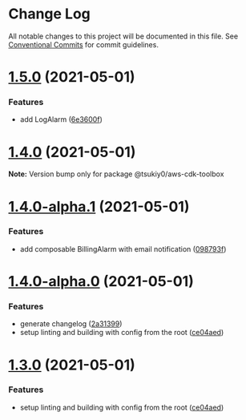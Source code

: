 # Change Log

All notable changes to this project will be documented in this file.
See [Conventional Commits](https://conventionalcommits.org) for commit guidelines.

# [1.5.0](https://github.com/tsukiy0-org/aws-cdk-toolbox/compare/@tsukiy0/aws-cdk-toolbox@1.4.0...@tsukiy0/aws-cdk-toolbox@1.5.0) (2021-05-01)


### Features

* add LogAlarm ([6e3600f](https://github.com/tsukiy0-org/aws-cdk-toolbox/commit/6e3600fbc33d84776b7717997722150f5bfcabdf))





# [1.4.0](https://github.com/tsukiy0-org/aws-cdk-toolbox/compare/@tsukiy0/aws-cdk-toolbox@1.4.0-alpha.1...@tsukiy0/aws-cdk-toolbox@1.4.0) (2021-05-01)

**Note:** Version bump only for package @tsukiy0/aws-cdk-toolbox





# [1.4.0-alpha.1](https://github.com/tsukiy0-org/aws-cdk-toolbox/compare/@tsukiy0/aws-cdk-toolbox@1.4.0-alpha.0...@tsukiy0/aws-cdk-toolbox@1.4.0-alpha.1) (2021-05-01)


### Features

* add composable BillingAlarm with email notification ([098793f](https://github.com/tsukiy0-org/aws-cdk-toolbox/commit/098793fff77e161263eeae5886d30e047453333a))





# [1.4.0-alpha.0](https://github.com/tsukiy0-org/aws-cdk-toolbox/compare/@tsukiy0/aws-cdk-toolbox@1.3.0...@tsukiy0/aws-cdk-toolbox@1.4.0-alpha.0) (2021-05-01)


### Features

* generate changelog ([2a31399](https://github.com/tsukiy0-org/aws-cdk-toolbox/commit/2a31399bf7ca161c62205583e831974c8c93fa57))
* setup linting and building with config from the root ([ce04aed](https://github.com/tsukiy0-org/aws-cdk-toolbox/commit/ce04aed17d8f6bf87724c45b5d1696aed92f1e5d))





# [1.3.0](https://github.com/tsukiy0-org/aws-cdk-toolbox/compare/@tsukiy0/aws-cdk-toolbox@1.3.0...@tsukiy0/aws-cdk-toolbox@1.3.0) (2021-05-01)


### Features

* setup linting and building with config from the root ([ce04aed](https://github.com/tsukiy0-org/aws-cdk-toolbox/commit/ce04aed17d8f6bf87724c45b5d1696aed92f1e5d))
